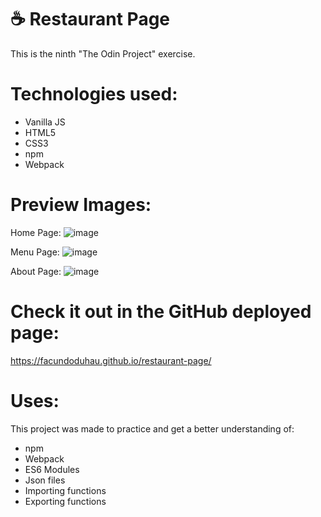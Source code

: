 # ☕ Restaurant Page

This is the ninth "The Odin Project" exercise.

# Technologies used:

- Vanilla JS
- HTML5
- CSS3
- npm
- Webpack

# Preview Images:

Home Page:
![image](https://github.com/user-attachments/assets/22464dde-45fe-4290-a6bd-f1fca183fe38)

Menu Page:
![image](https://github.com/user-attachments/assets/a4358647-4ff0-4728-9eee-9bda28c3a1aa)

About Page:
![image](https://github.com/user-attachments/assets/2ef57e3d-94e1-4ce7-9479-c816ca2a4aa7)

# Check it out in the GitHub deployed page:

https://facundoduhau.github.io/restaurant-page/

# Uses:

This project was made to practice and get a better understanding of:

- npm
- Webpack
- ES6 Modules
- Json files
- Importing functions
- Exporting functions

